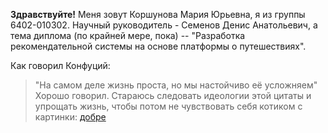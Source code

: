 **Здравствуйте!**
Меня зовут Коршунова Мария Юрьевна, я из группы 6402-010302. 
Научный руководитель - Семенов Денис Анатольевич, а тема диплома (по крайней мере, пока) --
"Разработка рекомендательной системы на основе платформы о путешествиях". 

Как говорил Конфуций:
> "На самом деле жизнь проста, но мы настойчиво её усложняем"
Хорошо говорил. Стараюсь следовать идеологии этой цитаты и упрощать жизнь, чтобы потом не чувствовать себя котиком с картинки:
[добре](https://sun9-82.userapi.com/s/v1/if2/zEalQW0MjvUCdPEtxahchEaIzOQM3u4j9PER1l7g5mkEnL50IPIELB2l0Zw5mQeg7-6pxtzTcAYEMzyQEQB7Cp7Z.jpg?quality=95&as=32x27,48x41,72x61,108x92,160x136,240x204,360x306,480x408,540x459,640x543,720x611,1080x917,1200x1019&from=bu&cs=1200x0)
